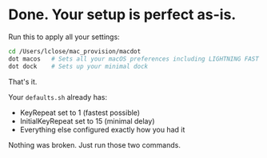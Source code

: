 # Done. Your setup is perfect as-is.

Run this to apply all your settings:

```bash
cd /Users/lclose/mac_provision/macdot
dot macos   # Sets all your macOS preferences including LIGHTNING FAST keys
dot dock    # Sets up your minimal dock
```

That's it. 

Your `defaults.sh` already has:
- KeyRepeat set to 1 (fastest possible)
- InitialKeyRepeat set to 15 (minimal delay)
- Everything else configured exactly how you had it

Nothing was broken. Just run those two commands.